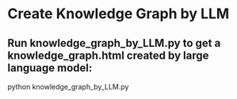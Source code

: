 # Create Knowledge Graph by LLM

## Run knowledge_graph_by_LLM.py to get a knowledge_graph.html created by large language model: 
python knowledge_graph_by_LLM.py
